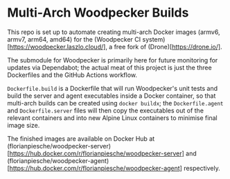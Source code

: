 # Multi-Arch Woodpecker Builds

This repo is set up to automate creating multi-arch Docker images (armv6, armv7, arm64, amd64) for
the (Woodpecker CI system)[https://woodpecker.laszlo.cloud/], a free fork of (Drone)[https://drone.io/].

The submodule for Woodpecker is primarily here for future monitoring for updates via Dependabot;
the actual meat of this project is just the three Dockerfiles and the GitHub Actions workflow.

`Dockerfile.build` is a Dockerfile that will run Woodpecker's unit tests and build the server and agent
executables inside a Docker container, so that multi-arch builds can be created using `docker buildx`;
the `Dockerfile.agent` and `Dockerfile.server` files will then copy the executables out of the relevant
containers and into new Alpine Linux containers to minimise final image size.

The finished images are available on Docker Hub at
(florianpiesche/woodpecker-server)[https://hub.docker.com/r/florianpiesche/woodpecker-server] and
(florianpiesche/woodpecker-agent)[https://hub.docker.com/r/florianpiesche/woodpecker-agent] respectively.
